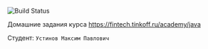 ![Build Status](https://github.com/liljarn/tinkoffCourseJava2023/actions/workflows/build.yml/badge.svg)

Домашние задания курса https://fintech.tinkoff.ru/academy/java

Студент: `Устинов Максим Павлович`
